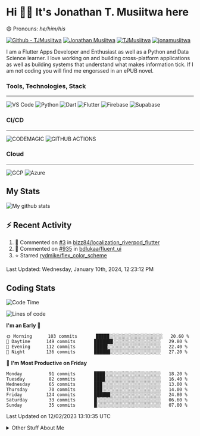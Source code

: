 # Hi 👋🏾 It's Jonathan T. Musiitwa here 

😄 Pronouns: *he/him/his*

[![Github - TJMusiitwa](https://img.shields.io/badge/TJMusiitwa-2ea44f?logo=github)](https://github.com/TJMusiitwa)  [![Jonathan Musiitwa](https://img.shields.io/badge/Jonathan_Musiitwa-blue?logo=linkedin&logoColor=lightblue)](https://www.linkedin.com/in/jonathan-musiitwa-a1107610a/)  [![TJMusiitwa](https://img.shields.io/badge/TJMusiitwa-lightblue?logo=twitter&logoColor=white)](https://twitter.com/TJMusiitwa)
[![jonamusiitwa](https://img.shields.io/badge/jonamusiitwa-white?logo=microsoft-outlook&logoColor=blue)](mailto:jonamusiitwa@outlook.com)




I am a Flutter Apps Developer and Enthusiast as well as a Python and Data Science learner. I love working on and building cross-platform applications as well as building systems that understand what makes information tick. If I am not coding you will find me engorssed in an ePUB novel.

### Tools, Technologies, Stack
<hr>

![VS Code](https://img.shields.io/badge/VS_Code-blue?style=for-the-badge&logo=visual-studio-code) ![Python](https://img.shields.io/badge/Python-lightgrey?style=for-the-badge&logo=python)  ![Dart](https://img.shields.io/badge/Dart-informational?style=for-the-badge&logo=dart) ![Flutter](https://img.shields.io/badge/Flutter-informational?style=for-the-badge&logo=flutter)  ![Firebase](https://img.shields.io/badge/Firebase-yellow?style=for-the-badge&logo=firebase&) ![Supabase](https://img.shields.io/badge/-Supabase-black?style=for-the-badge&logo=supabase)
### CI/CD
<hr>

![CODEMAGIC](https://img.shields.io/badge/CODEMAGIC-orange?style=for-the-badge&logo=codemagic&logoColor=white) ![GITHUB ACTIONS](https://img.shields.io/badge/GITHUB_ACTIONS-black?style=for-the-badge&logo=github-actions&logoColor=white)

### Cloud
<hr>

![GCP](https://img.shields.io/badge/Google_Cloud-lightgrey?style=for-the-badge&logo=google-cloud) ![Azure](https://img.shields.io/badge/Microsoft_Azure-lightblue?style=for-the-badge&logo=microsoft-azure)

## My Stats

![My github stats](https://github-readme-stats.vercel.app/api?username=TJMusiitwa&show_icons=true&count_private=true&theme=algolia)

## ⚡ Recent Activity
<!--RECENT_ACTIVITY:start-->
1. 💬 Commented on [#3](https://github.com/bizz84/localization_riverpod_flutter/issues/3#issuecomment-1805953234) in [bizz84/localization_riverpod_flutter](https://github.com/bizz84/localization_riverpod_flutter)
2. 💬 Commented on [#935](https://github.com/bdlukaa/fluent_ui/issues/935#issuecomment-1769483566) in [bdlukaa/fluent_ui](https://github.com/bdlukaa/fluent_ui)
3. ⭐ Starred [rydmike/flex_color_scheme](https://github.com/rydmike/flex_color_scheme)
<!--RECENT_ACTIVITY:end-->

<!--RECENT_ACTIVITY:last_update-->
Last Updated: Wednesday, January 10th, 2024, 12:23:12 PM
<!--RECENT_ACTIVITY:last_update_end-->

## Coding Stats
<!--START_SECTION:waka-->
![Code Time](http://img.shields.io/badge/Code%20Time-2%2C866%20hrs%2017%20mins-blue)

![Lines of code](https://img.shields.io/badge/From%20Hello%20World%20I%27ve%20Written-5%20Million%20lines%20of%20code-blue)

**I'm an Early 🐤** 

```text
🌞 Morning      103 commits       █████░░░░░░░░░░░░░░░░░░░░   20.60 % 
🌆 Daytime      149 commits       ███████░░░░░░░░░░░░░░░░░░   29.80 % 
🌃 Evening      112 commits       █████░░░░░░░░░░░░░░░░░░░░   22.40 % 
🌙 Night        136 commits       ██████░░░░░░░░░░░░░░░░░░░   27.20 % 

```
📅 **I'm Most Productive on Friday** 

```text
Monday          91 commits       ████░░░░░░░░░░░░░░░░░░░░░   18.20 % 
Tuesday         82 commits       ████░░░░░░░░░░░░░░░░░░░░░   16.40 % 
Wednesday       65 commits       ███░░░░░░░░░░░░░░░░░░░░░░   13.00 % 
Thursday        70 commits       ███░░░░░░░░░░░░░░░░░░░░░░   14.00 % 
Friday         124 commits       ██████░░░░░░░░░░░░░░░░░░░   24.80 % 
Saturday        33 commits       █░░░░░░░░░░░░░░░░░░░░░░░░   06.60 % 
Sunday          35 commits       █░░░░░░░░░░░░░░░░░░░░░░░░   07.00 % 

```



 Last Updated on 12/02/2023 13:10:35 UTC
<!--END_SECTION:waka-->

<details>
  <summary>Other Stuff About Me</summary>
  
- Preference for e-books over physical books.
  
 - While Coding, Listening Music and developing useful code. ⭐️
  
  - Reading Novels, Action and Adventure, Autobiography & Biography, Comics, Detective and Mystery, Fantasy, Romance, Sci-Fi...pretty much if you know my novel genres, you already know all my movie and tv genres as well. 😉
  
  - I have a surprising affinity for musical artisits whose names start with the letter '**J**'.
  - A big Formula 1 🏎 fan...a great need for speed. Go Team **MercedesAMG**
 </details>
